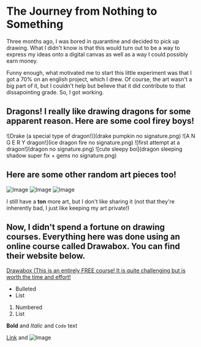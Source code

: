 # The Journey from Nothing to Something

Three months ago, I was bored in quarantine and decided to pick up drawing. What I didn't know is that this would turn out to be a way to express my ideas onto a digital canvas as well as a way I could possibly earn money.

Funny enough, what motivated me to start this little experiment was that I got a 70% on an english project, which I drew. Of course, the art wasn't a big part of it, but I couldn't help but believe that it did contribute to that dissapointing grade. So, I got working.

## Dragons! I really like drawing dragons for some apparent reason. Here are some cool firey boys!
![Drake (a special type of dragon!)](drake pumpkin no signature.png)
![A N G E R Y dragon!](ice dragon fire no signature.png)
![first attempt at a dragon!](dragon no signature.png)
![cute sleepy boi](dragon sleeping shadow super fix + gems no signature.png)
## Here are some other random art pieces too! 
![Image](src)
![Image](src)
![Image](src)

I still have a **ton** more art, but I don't like sharing it (not that they're inherently bad, I just like keeping my art private!)

## Now, I didn't spend a fortune on drawing courses. Everything here was done using an online course called Drawabox. You can find their website below.

[Drawabox (This is an entirely FREE course! It is quite challenging but is worth the time and effort!](https://drawabox.com/)

- Bulleted
- List

1. Numbered
2. List

**Bold** and _Italic_ and `Code` text

[Link](url) and ![Image](src)
